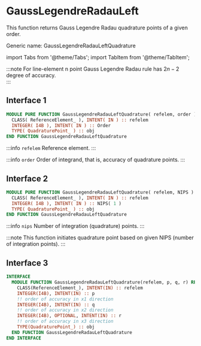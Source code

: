 # GaussLegendreRadauLeft

This function returns Gauss Legendre Radau quadrature points of a given order.

<span class="badge badge--success"> Generic name:  GaussLegendreRadauLeftQuadrature </span>

import Tabs from '@theme/Tabs';
import TabItem from '@theme/TabItem';

:::note
For line-element n point Gauss Legendre Radau rule has $2n-2$ degree of accuracy.  
:::

## Interface 1

```fortran
MODULE PURE FUNCTION GaussLegendreRadauLeftQuadrature( refelem, order ) RESULT( obj )
  CLASS( ReferenceElement_ ), INTENT( IN ) :: refelem
  INTEGER( I4B ), INTENT( IN ) :: Order
  TYPE( QuadraturePoint_ ) :: obj
END FUNCTION GaussLegendreRadauLeftQuadrature
```

:::info `refelem`
Reference element.
:::

:::info `order`
Order of integrand, that is, accuracy of quadrature points.
:::

## Interface 2

```fortran
MODULE PURE FUNCTION GaussLegendreRadauLeftQuadrature( refelem, NIPS ) RESULT( obj )
  CLASS( ReferenceElement_ ), INTENT( IN ) :: refelem
  INTEGER( I4B ), INTENT( IN ) :: NIPS( 1 )
  TYPE( QuadraturePoint_ ) :: obj
END FUNCTION GaussLegendreRadauLeftQuadrature
```

:::info `nips`
Number of integration (quadrature) points.
:::

:::note
This function initiates quadrature point based on given NIPS (number of integration points).
:::

## Interface 3

```fortran
INTERFACE
  MODULE FUNCTION GaussLegendreRadauLeftQuadrature(refelem, p, q, r) RESULT(obj)
    CLASS(ReferenceElement_), INTENT(IN) :: refelem
    INTEGER(I4B), INTENT(IN) :: p
    !! order of accuracy in x1 direction
    INTEGER(I4B), INTENT(IN) :: q
    !! order of accuracy in x2 direction
    INTEGER(I4B), OPTIONAL, INTENT(IN) :: r
    !! order of accuracy in x3 direction
    TYPE(QuadraturePoint_) :: obj
  END FUNCTION GaussLegendreRadauLeftQuadrature
END INTERFACE
```

